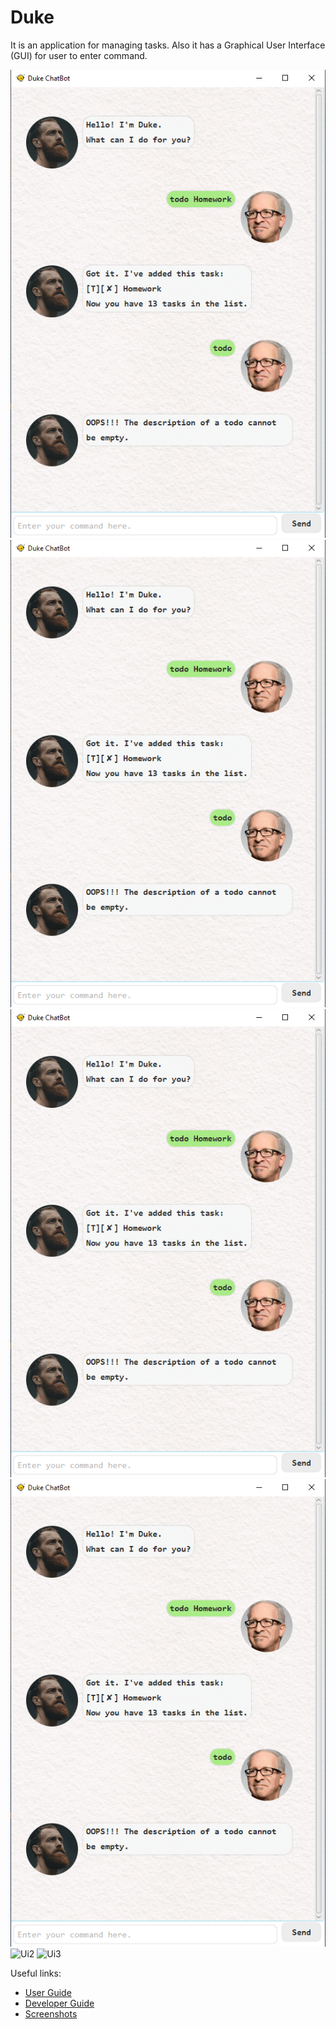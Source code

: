 # Duke

It is an application for managing tasks. Also it has a Graphical User Interface (GUI) for user to enter command.

![Ui](./Ui.png)
![Ui](./Ui.PNG)
![Ui](https://github.com/dgc5213/ip/blob/master/docs/Ui.png)
![Ui](https://github.com/dgc5213/ip/blob/master/docs/Ui.PNG)
![Ui2](./Ui_2.png)
![Ui3](./Ui_3.png)

Useful links:
* [User Guide](UserGuide.md)
* [Developer Guide](DeveloperGuide.md)
* [Screenshots](images)
